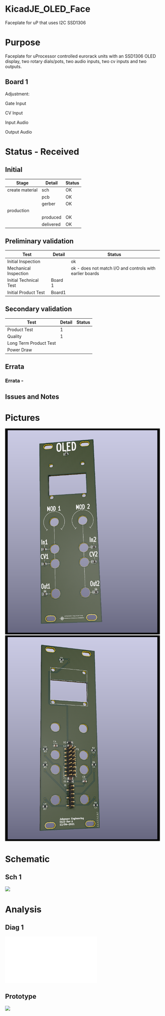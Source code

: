 # KicadJE_OLED_Face
Faceplate for uP that uses I2C SSD1306
# Purpose
Faceplate for uProcessor controlled eurorack units with an SSD1306 OLED display, two rotary dials/pots, two audio inputs, two cv inputs and two outputs.
## Board 1
Adjustment:

Gate Input


CV Input

Input Audio 

Output Audio  


# Status - Received
## Initial 
| Stage  | Detail | Status |
| ------------- | ------------- | ------------- |
| create material  | sch |OK
| | pcb |OK
| | gerber |OK
| production |  |  
|  | produced  |OK 
|  | delivered |OK
## Preliminary validation
| Test  | Detail | Status |
| ------------- | ------------- | ------------- |
| Initial Inspection | | ok |
| Mechanical Inspection | | ok - does not match I/O and controls with earlier boards|
| Initial Technical Test | Board 1 |  |
| Initial Product Test | Board1 |  |

## Secondary validation
| Test  | Detail | Status |
| ------------- | ------------- |------------- |
| Product Test | 1 | |
| Quality | 1 | |
| Long Term Product Test |  |  |
| Power Draw |  | 

## Errata
### Errata - 

## Issues and Notes
### 

# Pictures
![](KicadJE_Face.png)
![](KicadJE_Face_Back.png)

# Schematic
## Sch 1
![](KicadJE_.png)

# Analysis
## Diag 1
![](.pdf)

## Prototype
![](.jpg)
